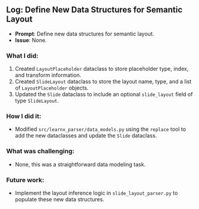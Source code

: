 ## Log: Define New Data Structures for Semantic Layout

- **Prompt**: Define new data structures for semantic layout.
- **Issue**: None.

### What I did:
1.  Created `LayoutPlaceholder` dataclass to store placeholder type, index, and transform information.
2.  Created `SlideLayout` dataclass to store the layout name, type, and a list of `LayoutPlaceholder` objects.
3.  Updated the `Slide` dataclass to include an optional `slide_layout` field of type `SlideLayout`.

### How I did it:
- Modified `src/learnx_parser/data_models.py` using the `replace` tool to add the new dataclasses and update the `Slide` dataclass.

### What was challenging:
- None, this was a straightforward data modeling task.

### Future work:
- Implement the layout inference logic in `slide_layout_parser.py` to populate these new data structures.
